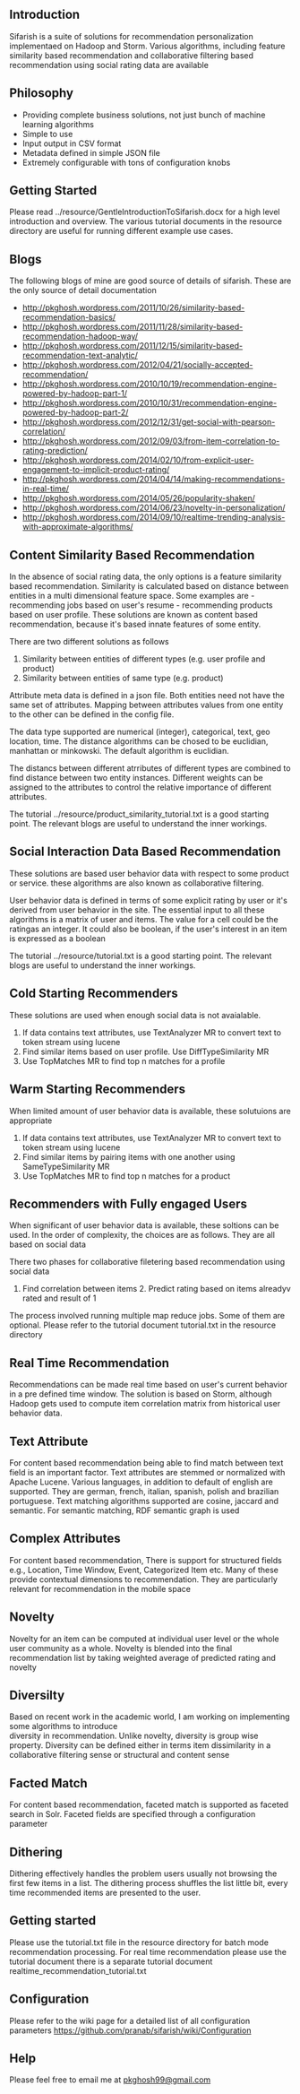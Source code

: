 ## Introduction
Sifarish is a suite of solutions for recommendation personalization implementaed on 
Hadoop and Storm. Various  algorithms, including  feature similarity based recommendation 
and collaborative filtering based recommendation using social rating data are available

## Philosophy
* Providing complete business solutions, not just bunch of machine learning algorithms
* Simple to use
* Input output in CSV format
* Metadata defined in simple JSON file
* Extremely configurable with tons of configuration knobs

## Getting Started
Please read ../resource/GentleIntroductionToSifarish.docx for a high level introduction
and overview. The various tutorial documents in the resource directory are useful for
running different example use cases.

## Blogs
The following blogs of mine are good source of details of sifarish. These are the only source
of detail documentation

* http://pkghosh.wordpress.com/2011/10/26/similarity-based-recommendation-basics/
* http://pkghosh.wordpress.com/2011/11/28/similarity-based-recommendation-hadoop-way/
* http://pkghosh.wordpress.com/2011/12/15/similarity-based-recommendation-text-analytic/
* http://pkghosh.wordpress.com/2012/04/21/socially-accepted-recommendation/
* http://pkghosh.wordpress.com/2010/10/19/recommendation-engine-powered-by-hadoop-part-1/
* http://pkghosh.wordpress.com/2010/10/31/recommendation-engine-powered-by-hadoop-part-2/
* http://pkghosh.wordpress.com/2012/12/31/get-social-with-pearson-correlation/
* http://pkghosh.wordpress.com/2012/09/03/from-item-correlation-to-rating-prediction/
* http://pkghosh.wordpress.com/2014/02/10/from-explicit-user-engagement-to-implicit-product-rating/
* http://pkghosh.wordpress.com/2014/04/14/making-recommendations-in-real-time/
* http://pkghosh.wordpress.com/2014/05/26/popularity-shaken/
* http://pkghosh.wordpress.com/2014/06/23/novelty-in-personalization/
* http://pkghosh.wordpress.com/2014/09/10/realtime-trending-analysis-with-approximate-algorithms/


## Content Similarity Based Recommendation
In the absence of social rating data, the only options is a feature similarity 
based recommendation. Similarity is calculated based on distance between entities 
in a multi dimensional feature space. Some examples are - recommending jobs based 
on user's resume - recommending products based on user profile. These
solutions are known as content based recommendation, because it's based innate 
features of some entity.

There are two different solutions as follows
1. Similarity between entities of different types (e.g. user profile and product)
2. Similarity between entities of same type (e.g. product)

Attribute meta data is defined in a json file. Both entities need not have the 
same set of attributes. Mapping between attributes values from one entity to 
the other can be defined in the config file.

The data type supported are numerical (integer), categorical, text, geo location, time. The 
distance algorithms  can be chosed to be euclidian, manhattan or minkowski. The default algorithm 
is euclidian. 

The distancs between different atrributes of different types are combined to find distance between 
two entity instances. Different weights can be assigned to the attributes to control the relative 
importance of different attributes.

The tutorial ../resource/product_similarity_tutorial.txt is a good starting point. The relevant
blogs are useful to understand the inner workings.


## Social Interaction Data Based Recommendation
These solutions are based user behavior data with respect to some product 
or service. these algorithms are also known as collaborative filtering.  

User behavior data is defined in terms of some explicit rating by user 
or it's derived from user  behavior in the site. The essential  input to all these algorithms 
is a matrix of user and items. The value for a cell could be the ratingas an integer. It could 
also be boolean,  if the user's interest in an item is expressed as a boolean

The tutorial ../resource/tutorial.txt is a good starting point. The relevant blogs are useful 
to understand the inner workings.


## Cold Starting Recommenders
These solutions are used when enough social data is not avaialable. 

1. If data contains text attributes, use TextAnalyzer MR to convert text to token stream 
   using lucene
2. Find similar items based on user profile. Use DiffTypeSimilarity MR
3. Use TopMatches MR to find top n matches for a profile


## Warm Starting Recommenders
When limited amount of user behavior data is available, these solutuions are appropriate

1. If data contains text attributes, use TextAnalyzer MR to convert text to token stream 
   using lucene
2. Find similar items by pairing items with one another using SameTypeSimilarity MR
3. Use TopMatches MR to find top n matches for a product


## Recommenders with Fully engaged Users
When significant of user behavior data is available, these soltions can be used. In 
the order of  complexity, the choices are as follows. They are all based on social data

There two phases for collaborative filetering based recommendation using social data
1. Find correlation between items 2. Predict rating based on items alreadyv rated and 
result of 1

The process involved running multiple map reduce jobs. Some of them are optional. Please refer to the 
tutorial document tutorial.txt in the resource directory


## Real Time Recommendation
Recommendations can be made real time based on user's current behavior in a pre defined time
window. The solution is based on Storm, although Hadoop gets used to compute item correlation
matrix from historical user behavior data.

## Text Attribute
For content based recommendation being able to find match between text field is an important
factor. Text attributes are stemmed or normalized with Apache Lucene. Various languages, in addition
to default of english are supported. They are german, french, italian, spanish, polish and brazilian
portuguese. Text matching algorithms supported are cosine, jaccard and semantic. For semantic matching,
RDF semantic graph is used 

## Complex Attributes
For content based recommendation, There is  support for structured fields e.g., Location, Time Window, 
Event, Categorized Item etc. Many of these  provide contextual dimensions to recommendation. They 
are particularly relevant for recommendation in the mobile space

## Novelty 
Novelty for an item can be computed at individual user level or the whole user community as a
whole. Novelty is blended into the final recommendation list by taking weighted average of
predicted rating and novelty  

## Diversilty 
Based on recent work in the academic world, I am working on implementing some  algorithms to introduce  
diversity in recommendation. Unlike novelty, diversity is group wise property. Diversity can be
defined either in terms item dissimilarity in a collaborative filtering sense or structural and content 
sense

## Facted Match
For content based recommendation, faceted match is supported as faceted search in Solr.
Faceted fields are specified through a configuration parameter

## Dithering
Dithering effectively handles the problem users usually not browsing the first few items
in a list. The dithering process shuffles the list little bit, every time recommended items 
are presented to the user.
 
## Getting started
Please use the tutorial.txt file in the resource directory for batch mode recommendation 
processing. For real time recommendation please use the tutorial document there is a separate
tutorial document realtime\_recommendation\_tutorial.txt

## Configuration
Please refer to the wiki page for a detailed list of all configuration parameters
https://github.com/pranab/sifarish/wiki/Configuration

## Help
Please feel free to email me at pkghosh99@gmail.com








